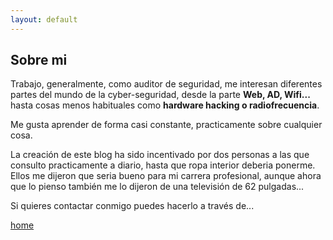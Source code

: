 ```yaml
---
layout: default
---
```


## Sobre mi

Trabajo, generalmente, como auditor de seguridad, me interesan diferentes partes del mundo de la cyber-seguridad, desde la parte **Web, AD, Wifi...** hasta cosas menos habituales como **hardware hacking o radiofrecuencia**. 

Me gusta aprender de forma casi constante, practicamente sobre cualquier cosa.

La creación de este blog ha sido incentivado por dos personas a las que consulto practicamente a diario, hasta que ropa interior deberia ponerme. Ellos me dijeron que seria bueno para mi carrera profesional, aunque ahora que lo pienso también me lo dijeron de una televisión de 62 pulgadas...

Si quieres contactar conmigo puedes hacerlo a través de...

[home](../)
